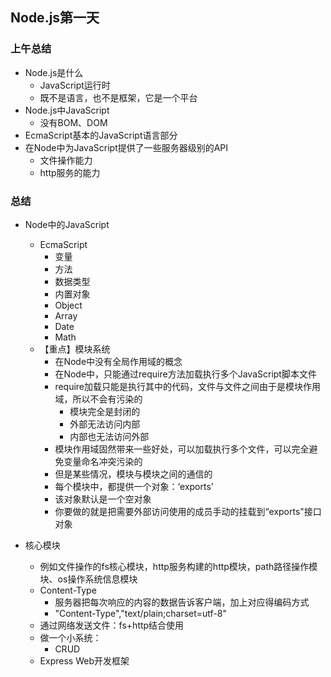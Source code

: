 ## Node.js第一天

### 上午总结

- Node.js是什么
  - JavaScript运行时
  - 既不是语言，也不是框架，它是一个平台
- Node.js中JavaScript
  - 没有BOM、DOM
- EcmaScript基本的JavaScript语言部分
- 在Node中为JavaScript提供了一些服务器级别的API
  - 文件操作能力
  - http服务的能力

### 总结

- Node中的JavaScript

  - EcmaScript
    - 变量
    - 方法
    - 数据类型
    - 内置对象
    - Object
    - Array
    - Date
    - Math
  - 【重点】模块系统
    - 在Node中没有全局作用域的概念
    - 在Node中，只能通过require方法加载执行多个JavaScript脚本文件
    - require加载只能是执行其中的代码，文件与文件之间由于是模块作用域，所以不会有污染的
      - 模块完全是封闭的
      - 外部无法访问内部
      - 内部也无法访问外部
    - 模块作用域固然带来一些好处，可以加载执行多个文件，可以完全避免变量命名冲突污染的
    - 但是某些情况，模块与模块之间的通信的
    - 每个模块中，都提供一个对象：‘exports’
    - 该对象默认是一个空对象
    - 你要做的就是把需要外部访问使用的成员手动的挂载到“exports"接口对象
- 核心模块
    - 例如文件操作的fs核心模块，http服务构建的http模块，path路径操作模块、os操作系统信息模块
  - Content-Type
    - 服务器把每次响应的内容的数据告诉客户端，加上对应得编码方式
    - "Content-Type","text/plain;charset=utf-8"
  - 通过网络发送文件：fs+http结合使用
  - 做一个小系统：
    - CRUD
  - Express Web开发框架